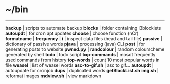 # ~/bin

---


**backup** | scripts to automate backup 
**blocks** | folder containing i3blocklets
**autoupdt** | for cron apt updates
**choose** | choose function (nCr)
**formatname** | 
**frequency** | 
**i** | inspect data files (head and tail file)
**passive** | dictionary of passive words
**pjava** | processing (java) CLI 
**post** | for generating posts to website 
**pwned.py** | 
**randcolour** | random colourscheme generated by shell
**todo** | todo script
**top-commands** | mosdt frequently used commands from history
**top-words** | count 10 most popular words in file
**weasel** | list of weasel words
**asc-to-gif.sh** | asc to gif...
**autoupdt** | autoupdate for cronjob
**dups** | duplicated words
**getBlockList.sh**
**img.sh** | reformat images
**mdview.sh** | view markdown 
